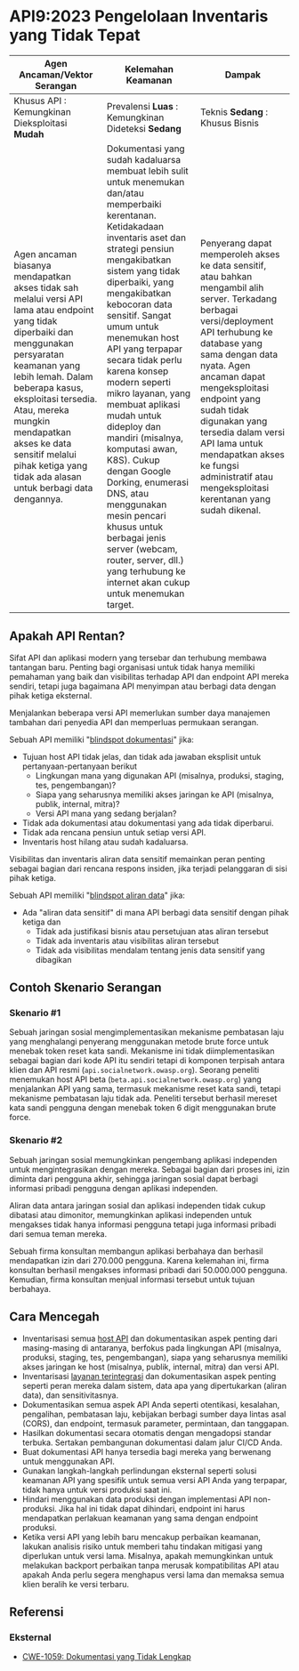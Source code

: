 # API9:2023 Pengelolaan Inventaris yang Tidak Tepat

| Agen Ancaman/Vektor Serangan | Kelemahan Keamanan | Dampak |
| - | - | - |
| Khusus API : Kemungkinan Dieksploitasi **Mudah** | Prevalensi **Luas** : Kemungkinan Dideteksi **Sedang** | Teknis **Sedang** : Khusus Bisnis |
| Agen ancaman biasanya mendapatkan akses tidak sah melalui versi API lama atau endpoint yang tidak diperbaiki dan menggunakan persyaratan keamanan yang lebih lemah. Dalam beberapa kasus, eksploitasi tersedia. Atau, mereka mungkin mendapatkan akses ke data sensitif melalui pihak ketiga yang tidak ada alasan untuk berbagi data dengannya. | Dokumentasi yang sudah kadaluarsa membuat lebih sulit untuk menemukan dan/atau memperbaiki kerentanan. Ketidakadaan inventaris aset dan strategi pensiun mengakibatkan sistem yang tidak diperbaiki, yang mengakibatkan kebocoran data sensitif. Sangat umum untuk menemukan host API yang terpapar secara tidak perlu karena konsep modern seperti mikro layanan, yang membuat aplikasi mudah untuk dideploy dan mandiri (misalnya, komputasi awan, K8S). Cukup dengan Google Dorking, enumerasi DNS, atau menggunakan mesin pencari khusus untuk berbagai jenis server (webcam, router, server, dll.) yang terhubung ke internet akan cukup untuk menemukan target. | Penyerang dapat memperoleh akses ke data sensitif, atau bahkan mengambil alih server. Terkadang berbagai versi/deployment API terhubung ke database yang sama dengan data nyata. Agen ancaman dapat mengeksploitasi endpoint yang sudah tidak digunakan yang tersedia dalam versi API lama untuk mendapatkan akses ke fungsi administratif atau mengeksploitasi kerentanan yang sudah dikenal. |

## Apakah API Rentan?

Sifat API dan aplikasi modern yang tersebar dan terhubung membawa tantangan baru. Penting bagi organisasi untuk tidak hanya memiliki pemahaman yang baik dan visibilitas terhadap API dan endpoint API mereka sendiri, tetapi juga bagaimana API menyimpan atau berbagi data dengan pihak ketiga eksternal.

Menjalankan beberapa versi API memerlukan sumber daya manajemen tambahan
dari penyedia API dan memperluas permukaan serangan.

Sebuah API memiliki "<ins>blindspot dokumentasi</ins>" jika:

* Tujuan host API tidak jelas, dan tidak ada jawaban eksplisit untuk
  pertanyaan-pertanyaan berikut
  * Lingkungan mana yang digunakan API (misalnya, produksi, staging, tes,
    pengembangan)?
  * Siapa yang seharusnya memiliki akses jaringan ke API (misalnya, publik, internal, mitra)?
  * Versi API mana yang sedang berjalan?
* Tidak ada dokumentasi atau dokumentasi yang ada tidak diperbarui.
* Tidak ada rencana pensiun untuk setiap versi API.
* Inventaris host hilang atau sudah kadaluarsa.

Visibilitas dan inventaris aliran data sensitif memainkan peran penting sebagai
bagian dari rencana respons insiden, jika terjadi pelanggaran di sisi pihak ketiga.

Sebuah API memiliki "<ins>blindspot aliran data</ins>" jika:

* Ada "aliran data sensitif" di mana API berbagi data sensitif dengan pihak ketiga dan
  * Tidak ada justifikasi bisnis atau persetujuan atas aliran tersebut
  * Tidak ada inventaris atau visibilitas aliran tersebut
  * Tidak ada visibilitas mendalam tentang jenis data sensitif yang dibagikan


## Contoh Skenario Serangan

### Skenario #1

Sebuah jaringan sosial mengimplementasikan mekanisme pembatasan laju yang menghalangi penyerang
menggunakan metode brute force untuk menebak token reset kata sandi. Mekanisme ini tidak
diimplementasikan sebagai bagian dari kode API itu sendiri tetapi di komponen terpisah antara
klien dan API resmi (`api.socialnetwork.owasp.org`). Seorang peneliti menemukan host API beta
(`beta.api.socialnetwork.owasp.org`) yang menjalankan API yang sama, termasuk mekanisme reset kata sandi,
tetapi mekanisme pembatasan laju tidak ada. Peneliti tersebut berhasil mereset kata sandi
pengguna dengan menebak token 6 digit menggunakan brute force.

### Skenario #2

Sebuah jaringan sosial memungkinkan pengembang aplikasi independen untuk mengintegrasikan dengan
mereka. Sebagai bagian dari proses ini, izin diminta dari pengguna akhir, sehingga jaringan sosial
dapat berbagi informasi pribadi pengguna dengan aplikasi independen.

Aliran data antara jaringan sosial dan aplikasi independen tidak cukup dibatasi atau dimonitor,
memungkinkan aplikasi independen untuk mengakses tidak hanya
informasi pengguna tetapi juga informasi pribadi dari semua teman mereka.

Sebuah firma konsultan membangun aplikasi berbahaya dan berhasil mendapatkan izin dari
270.000 pengguna. Karena kelemahan ini, firma konsultan berhasil mengakses
informasi pribadi dari 50.000.000 pengguna. Kemudian, firma konsultan
menjual informasi tersebut untuk tujuan berbahaya.

## Cara Mencegah

* Inventarisasi semua <ins>host API</ins> dan dokumentasikan aspek penting dari masing-masing di
  antaranya, berfokus pada lingkungan API (misalnya, produksi, staging, tes, pengembangan), siapa yang
  seharusnya memiliki akses jaringan ke host (misalnya, publik, internal, mitra) dan versi API.
* Inventarisasi <ins>layanan terintegrasi</ins> dan dokumentasikan aspek penting seperti peran mereka
  dalam sistem, data apa yang dipertukarkan (aliran data), dan sensitivitasnya.
* Dokumentasikan semua aspek API Anda seperti otentikasi, kesalahan, pengalihan, pembatasan laju,
  kebijakan berbagi sumber daya lintas asal (CORS), dan endpoint, termasuk parameter, permintaan, dan tanggapan.
* Hasilkan dokumentasi secara otomatis dengan mengadopsi standar terbuka. Sertakan pembangunan dokumentasi dalam jalur CI/CD Anda.
* Buat dokumentasi API hanya tersedia bagi mereka yang berwenang untuk menggunakan API.
* Gunakan langkah-langkah perlindungan eksternal seperti solusi keamanan API yang spesifik untuk semua versi API Anda yang terpapar, tidak hanya untuk versi produksi saat ini.
* Hindari menggunakan data produksi dengan implementasi API non-produksi. Jika hal ini tidak dapat dihindari, endpoint ini harus mendapatkan perlakuan keamanan yang sama dengan endpoint produksi.
* Ketika versi API yang lebih baru mencakup perbaikan keamanan, lakukan analisis risiko untuk
  memberi tahu tindakan mitigasi yang diperlukan untuk versi lama.
  Misalnya, apakah memungkinkan untuk melakukan backport perbaikan tanpa merusak kompatibilitas API atau apakah Anda perlu segera menghapus versi lama dan memaksa semua klien beralih ke versi terbaru.


## Referensi

### Eksternal

* [CWE-1059: Dokumentasi yang Tidak Lengkap][1]

[1]: https://cwe.mitre.org/data/definitions/1059.html